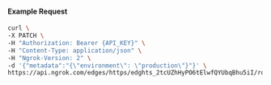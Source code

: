<!-- Code generated for API Clients. DO NOT EDIT. -->

#### Example Request

```bash
curl \
-X PATCH \
-H "Authorization: Bearer {API_KEY}" \
-H "Content-Type: application/json" \
-H "Ngrok-Version: 2" \
-d '{"metadata":"{\"environment\": \"production\"}"}' \
https://api.ngrok.com/edges/https/edghts_2tcUZhHyPO6tElwfQYUbqBhu5iI/routes/edghtsrt_2tcUZgZqgKYNKNad45XF1SsnFlk
```

